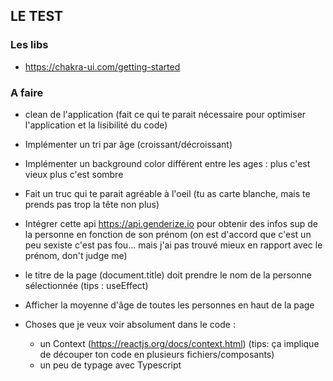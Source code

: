## LE TEST

### Les libs

- https://chakra-ui.com/getting-started

### A faire

- clean de l'application (fait ce qui te parait nécessaire pour optimiser l'application et la lisibilité du code)
- Implémenter un tri par âge (croissant/décroissant)
- Implémenter un background color différent entre les ages : plus c'est vieux plus c'est sombre
- Fait un truc qui te parait agréable à l'oeil (tu as carte blanche, mais te prends pas trop la tête non plus)
- Intégrer cette api https://api.genderize.io pour obtenir des infos sup de la personne en fonction de son prénom (on est d'accord que c'est un peu sexiste c'est pas fou... mais j'ai pas trouvé mieux en rapport avec le prénom, don't judge me)
- le titre de la page (document.title) doit prendre le nom de la personne sélectionnée (tips : useEffect)
- Afficher la moyenne d'âge de toutes les personnes en haut de la page

- Choses que je veux voir absolument dans le code :
    - un Context (https://reactjs.org/docs/context.html) (tips: ça implique de découper ton code en plusieurs fichiers/composants) 
    - un peu de typage avec Typescript